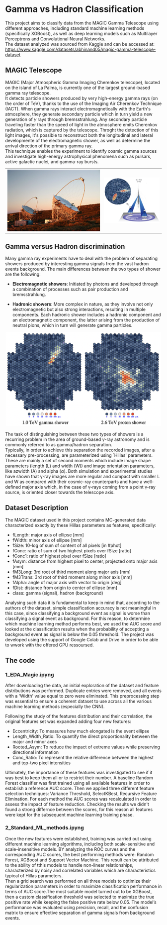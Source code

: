 # Gamma vs Hadron Classification
This project aims to classify data from the MAGIC Gamma Telescope using different approaches, including standard machine learning methods (specifically XGBoost), as well as deep learning models such as Multilayer Perceptrons and Convolutional Neural Networks.  
The dataset analyzed was sourced from Kaggle and can be accessed at: https://www.kaggle.com/datasets/abhinand05/magic-gamma-telescope-dataset  

## MAGIC Telescope
MAGIC (Major Atmospheric Gamma Imaging Cherenkov telescope), located on the island of La Palma, is currently one of the largest ground-based gamma ray telescope.  
It detects particle showers produced by very high-energy gamma rays (on the order of TeV), thanks to the use of the Imaging Air Cherenkov Technique (IACT). When gamma rays interact electromagnetically with the Earth's atmosphere, they generate secondary particle which in turn yield a new generation of $\gamma$ rays through bremsstrahlung. Any secondary particle traveling faster than the speed of light in the atmosphere emits Cherenkov radiation, which is captured by the telescope. Throght the detection of this light images, it's possible to reconstruct both the longitudinal and lateral developmente of the electromagnetic shower, as well as determine the arrival direction of the primary gamma ray.  
This technique enables the experiment to identify cosmic gamma sources and investigate high-energy astrophysical phenomena such as pulsars, active galactic nuclei, and gamma-ray bursts.  

<table>
  <tr>
    <td><img src="images/magic.jpeg" alt="MAGIC Telescope" width="500"/></td>
    <td><img src="images/iact.png" alt="IACT Method" width="300"/></td>
  </tr>
</table>

## Gamma versus Hadron discrimination
Many gamma ray experiments have to deal with the problem of separating showers produced by interesting gamma signals from the vast hadron events background.
The main differences between the two types of shower are the following:
- **Electromagnetic showers**: Initiated by photons and developed through a combination of processes such as pair production and bremsstrahlung.

- **Hadronic showers**: More complex in nature, as they involve not only electromagnetic but also strong interactions, resulting in multiple components. Each hadronic shower includes a hadronic component and an electromagnetic component, the latter arising from the production of neutral pions, which  in turn will generate gamma particles.

<p align="center">
  <img src="images/gamma_hadrons.png" alt="Comparison between gamma and hadron signal" width="500"/>
</p>

The task of distinguishing between these two types of showers is a recurring problem in the area of ground-based $\gamma$-ray astronomy and is commonly referred to as gamma/hadron separation.  
Typically, in order to achieve this separation the recorded images, after a necessary pre-processing, are parameterized using `Hillas' parameters. These are mainly a set of second moments which include image shape parameters (length (L) and width (W)) and image orientation parameters, like azwidth (A) and alpha ($\alpha$). Both simulation and experimental studies have shown that γ-ray images are more regular and compact with smaller L and W as compared with their cosmic-ray counterparts and have a well-defined major axis which, in the case of γ-rays coming from a point γ-ray source, is oriented closer towards the telescope axis.  

## Dataset Description
The MAGIC dataset used in this project contains MC-generated data characterized exactly by these Hillas parameters as features, specifically:

- fLength: major axis of ellipse [mm]
- fWidth: minor axis of ellipse [mm]
- fSize: 10-log of sum of content of all pixels [in #phot]
- fConc: ratio of sum of two highest pixels over fSize  [ratio]
- fConc1: ratio of highest pixel over fSize  [ratio]
- fAsym: distance from highest pixel to center, projected onto major axis [mm]
- fM3Long: 3rd root of third moment along major axis  [mm]
- fM3Trans: 3rd root of third moment along minor axis  [mm]
- fAlpha: angle of major axis with vector to origin [deg]
- fDist: distance from origin to center of ellipse [mm]
- class: gamma (signal), hadron (background)

Analysing such data it is fundamental to keep in mind that, according to the authors of the dataset, simple classification accuracy is not meaningful in this case, since classifying a background event as signal is worse than classifying a signal event as background. For this reason, to determine which machine learning method performs best, we used the AUC score and looked at the classification results when the probability of accepting a background event as signal is below the 0.05 threshold. 
The project was developed using the support of Google Colab and Drive in order to be able to wwork with the offered GPU ressoursed.

## The code

### 1_EDA_Magic.ipyng 

After downloading the data, an initial exploration of the dataset and feature distributions was performed. Duplicate entries were removed, and all events with a 'Width' value equal to zero were eliminated. This preprocessing step was essential to ensure a coherent dataset to use across all the various machine learning methods (especially the CNN).

Following the study of the features distribution and their correlation, the original features set was expanded adding four new features:

 - Eccentricity: To measures how much elongated is the event ellipse
 - Length_Width_Ratio: To quantify the direct proportionality between the major and minor axes
 - Rooted_Asym: To reduce the impact of extreme values while preserving directional information
 - Conc_Ratio: To represent the relative difference between the highest and top-two pixel intensities

Ultimately, the importance of these features was investigated to see if it was best to keep them all or to restrict their number. A baseline Random Forest classifier was first trained using all available features in order to establish a reference AUC score.
Then we applied three different feature selection techniques: Variance Threshold, SelectKBest, Recursive Feature Elimination. For each method the AUC scores was recalculated in order to assess the impact of feature reduction. Checking the results we didn't found a strong differnce between the scores, for this reason all features were kept for the subsequent machine learning training phase.  

### 2_Standard_ML_methods.ipyng 
Once the new features were established, training was carried out using different machine learning algorithms, including both scale-sensitive and scale-insensitive models. BY analyzing the ROC curves and the corresponding AUC scores, the best performing methods were: Random Forest, XGBoost and Support Vector Machine.
This result can be attributed to the ability of tthis models to handle non-linear relationships, characterized by noisy and correlated variables which are characteristics typical of Hillas parameters.  
Then a grid search was performed on all three models to optimize their regularization parameters in order to maximize classification performance in terms of AUC score.The most suitable model turned out to be XGBoost, then a custom classification threshold was selected to maximize the true positive rate while keeping the false positive rate below 0.05.
The model’s performance was evaluated using precision, recall, and the confusion matrix to ensure effective separation of gamma signals from background events.





